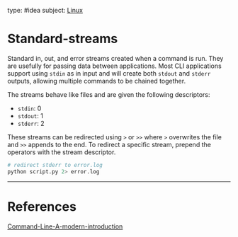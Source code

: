 type: #idea
subject: [Linux](Linux.md)

<!-- Subject should be a hub note -->

# Standard-streams

Standard in, out, and error streams created when a command is run. They are usefully for passing data between applications.
Most CLI applications support using `stdin` as in input and will create both `stdout` and `stderr` outputs, allowing multiple commands to be chained together.

The streams behave like files and are given the following descriptors:

- `stdin`: 0
- `stdout`: 1
- `stderr`: 2

These streams can be redirected using `>` or `>>` where `>` overwrites the file and `>>` appends to the end.
To redirect a specific stream, prepend the operators with the stream descriptor.

```bash
# redirect stderr to error.log
python script.py 2> error.log
```

---

# References

<!-- What references back up this idea -->

[Command-Line-A-modern-introduction](Command-Line-A-modern-introduction.md)
